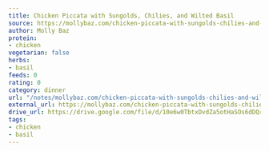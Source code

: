 ```yaml
---
title: Chicken Piccata with Sungolds, Chilies, and Wilted Basil
source: https://mollybaz.com/chicken-piccata-with-sungolds-chilies-and-wilted-basil/
author: Molly Baz
protein:
- chicken
vegetarian: false
herbs:
- basil
feeds: 0
rating: 0
category: dinner
url: "/notes/mollybaz.com/chicken-piccata-with-sungolds-chilies-and-wilted-basil.html"
external_url: https://mollybaz.com/chicken-piccata-with-sungolds-chilies-and-wilted-basil/
drive_url: https://drive.google.com/file/d/10e6w0TbtxDvdZa5otHaSOs6dDQrx1RUI/view?usp=drive_link
tags:
- chicken
- basil
---
```



